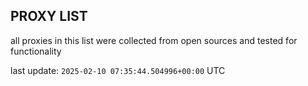 ## PROXY LIST

all proxies in this list were collected from open sources and tested for functionality

last update: `2025-02-10 07:35:44.504996+00:00` UTC